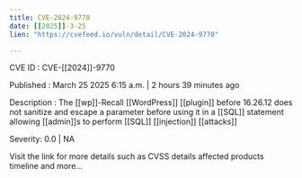 ```yaml
---
title: CVE-2024-9770
date: [[2025]]-3-25
lien: "https://cvefeed.io/vuln/detail/CVE-2024-9770"

---
```


CVE ID : CVE-[[2024]]-9770

Published :  March 25
2025
6:15 a.m. | 2 hours
39 minutes ago

Description : The [[wp]]-Recall   [[WordPress]] [[plugin]] before 16.26.12 does not sanitize and escape a parameter before using it in a [[SQL]] statement
allowing [[admin]]s to perform [[SQL]] [[injection]] [[attacks]]

Severity: 0.0 | NA

Visit the link for more details
such as CVSS details
affected products
timeline
and more...
